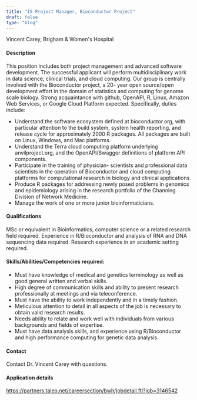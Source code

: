 ```yaml
--- 
title: "IS Project Manager, Bioconductor Project"
draft: false
type: "blog"
--- 
```


Vincent Carey, Brigham & Women's Hospital

#### Description

This position includes both project management and advanced software development.  The successful applicant will perform multidisciplinary work in data science, clinical trials, and cloud computing.  Our group is centrally involved with the Bioconductor project, a 20- year open source/open development effort in the domain of statistics and computing for genome scale biology.  Strong acquaintance with github, OpenAPI, R, Linux, Amazon Web Services, or Google Cloud Platform expected. Specifically, duties include:

- Understand the software ecosystem defined at bioconductor.org, with particular attention to the build system, system health reporting, and release cycle for approximately 2000 R packages.  All packages are built on Linux, Windows, and Mac platforms.
- Understand the Terra cloud computing platform underlying anvilproject.org, and the OpenAPI/Swagger definitions of platform API components.
- Participate in the training of physician- scientists and professional data scientists in the operation of Bioconductor and cloud computing platforms for computational research in biology and clinical applications.
- Produce R packages for addressing newly posed problems in genomics and epidemiology arising in the research portfolio of the Channing Division of Network Medicine.
- Manage the work of one or more junior bioinformaticians.

#### Qualifications	

MSc or equivalent in Bioinformatics, computer science or a related research field required. Experience in R/Bioconductor and analysis of RNA and DNA sequencing data required.  Research experience in an academic setting required.

#### Skills/Abilities/Competencies required:

- Must have knowledge of medical and genetics terminology as well as good general written and verbal skills.  
- High degree of communication skills and ability to present research professionally at meetings and via teleconference.
- Must have the ability to work independently and in a timely fashion.
- Meticulous attention to detail in all aspects of the job is necessary to obtain valid research results.
- Needs ability to relate and work well with individuals from various backgrounds and fields of expertise.
- Must have data analysis skills, and experience using R/Bioconductor and high performance computing for genetic data analysis.

#### Contact

Contact Dr. Vincent Carey with questions.

#### Application details

https://partners.taleo.net/careersection/bwh/jobdetail.ftl?job=3146542